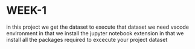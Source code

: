 # WEEK-1
in this project we get the dataset to execute that dataset we need vscode environment in that we install the jupyter notebook extension in that we install all the packages required to excecute your project dataset
